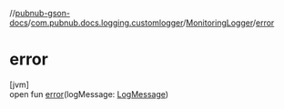 //[pubnub-gson-docs](../../../index.md)/[com.pubnub.docs.logging.customlogger](../index.md)/[MonitoringLogger](index.md)/[error](error.md)

# error

[jvm]\
open fun [error](error.md)(logMessage: [LogMessage](../../../../../pubnub-kotlin/pubnub-kotlin-core-api/pubnub-kotlin-core-api/com.pubnub.api.logging/-log-message/index.md))
